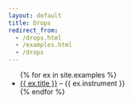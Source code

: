 ```yaml
---
layout: default
title: Drops
redirect_from:
  - /drops.html
  - /examples.html
  - /drops
---
```


<ul>
{% for ex in site.examples %}
  <li><a href="{{ ex.url }}">{{ ex.title }}</a> – {{ ex.instrument }}</li>
{% endfor %}
</ul>
